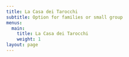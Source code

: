 ```yaml
---
title: La Casa dei Tarocchi
subtitle: Option for families or small group
menus:
  main:
    title: La Casa dei Tarocchi
    weight: 1
layout: page
---
```


